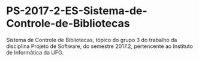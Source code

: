 # PS-2017-2-ES-Sistema-de-Controle-de-Bibliotecas
Sistema de Controle de Bibliotecas, tópico do grupo 3 do trabalho da disciplina Projeto de Software, do semestre 2017.2, pertencente ao Instituto de Informática da UFG.
